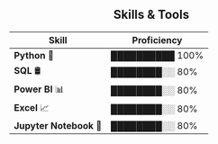
<div align="center">
  
## Skills & Tools
| Skill         | Proficiency |
|---------------|-------------|
| **Python** 🐍         | ██████████ 100% |
| **SQL** 🛢️            | ████████░░ 80% |
| **Power BI** 📊       | ████████░░ 80% |
| **Excel** 📈          | ████████░░ 80% |
| **Jupyter Notebook** 📓        | ████████░░ 80% |

</div>
